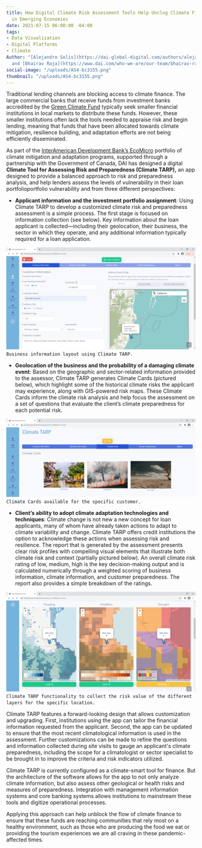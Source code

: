 ```yaml
---
title: How Digital Climate Risk Assessment Tools Help Unclog Climate Finance Flows
  in Emerging Economies
date: 2021-07-15 06:00:00 -04:00
tags:
- Data Visualization
- Digital Platforms
- Climate
Author: "[Alejandro Solis](https://dai-global-digital.com/authors/alejandro-solis/)
  and [Bhairav Raja](https://www.dai.com/who-we-are/our-team/bhairav-raja)"
social-image: "/uploads/AS4-bc3155.png"
thumbnail: "/uploads/AS4-bc3155.png"
---
```


Traditional lending channels are blocking access to climate finance. The large commercial banks that receive funds from investment banks accredited by the [Green Climate Fund](https://www.greenclimate.fund/) typically seek smaller financial institutions in local markets to distribute these funds. However, these smaller institutions often lack the tools needed to appraise risk and begin lending, meaning that funds that have been allocated towards climate mitigation, resilience building, and adaptation efforts are not being efficiently disseminated.

<!--more-->

As part of the [InterAmerican Development Bank’s EcoMicro](https://www.dai.com/our-work/projects/belize-idb-ecomicro-project) portfolio of climate mitigation and adaptation programs, supported through a partnership with the Government of Canada, DAI has designed a digital **Climate Tool for Assessing Risk and Preparedness (Climate TARP),** an app designed to provide a balanced approach to risk and preparedness analysis, and help lenders assess the levels of vulnerability in their loan portfolioportfolio vulnerability and from three different perspectives:

* **Applicant information and the investment portfolio assignment**: Using Climate TARP to develop a customized climate risk and preparedness assessment is a simple process. The first stage is focused on information collection (see below). Key information about the loan applicant is collected—including their geolocation, their business, the sector in which they operate, and any additional information typically required for a loan application.

![AS2.png](/uploads/AS2.png)`Business information layout using Climate TARP.`

* **Geolocation of the business and the probability of a damaging climate event**: Based on the geographic and sector-related information provided to the assessor, Climate TARP generates Climate Cards (pictured below), which highlight some of the historical climate risks the applicant may experience, along with GIS-powered risk maps. These Climate Cards inform the climate risk analysis and help focus the assessment on a set of questions that evaluate the client’s climate preparedness for each potential risk.

![AS3.png](/uploads/AS3.png)`Climate Cards available for the specific customer.`

* **Client’s ability to adopt climate adaptation technologies and techniques**: Climate change is not new a new concept for loan applicants, many of whom have already taken actions to adapt to climate variability and change. Climate TARP offers credit institutions the option to acknowledge these actions when assessing risk and resilience. The report that is generated by the assessment presents clear risk profiles with compelling visual elements that illustrate both climate risk and context (partially pictured below). An overall climate risk rating of low, medium, high is the key decision-making output and is calculated numerically through a weighted scoring of business information, climate information, and customer preparedness. The report also provides a simple breakdown of the ratings.

![AS4.png](/uploads/AS4.png)`Climate TARP functionality to collect the risk value of the different layers for the specific location.`

Climate TARP features a forward-looking design that allows customization and upgrading. First, institutions using the app can tailor the financial information requested from the applicant. Second, the app can be updated to ensure that the most recent climatological information is used in the assessment. Further customizations can be made to refine the questions and information collected during site visits to gauge an applicant's climate preparedness, including the scope for a climatologist or sector specialist to be brought in to improve the criteria and risk indicators utilized. 

Climate TARP is currently configured as a climate-smart tool for finance. But the architecture of the software allows for the app to not only analyze climate information, but also assess other geological or health risks and measures of preparedness. Integration with management information systems and core banking systems allows institutions to mainstream these tools and digitize operational processes.

Applying this approach can help unblock the flow of climate finance to ensure that these funds are reaching communities that rely most on a healthy environment, such as those who are producing the food we eat or providing the tourism experiences we are all craving in these pandemic-affected times.
